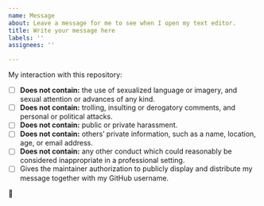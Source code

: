 ```yaml
---
name: Message
about: Leave a message for me to see when I open my text editor.
title: Write your message here
labels: ''
assignees: ''

---
```


<!--- Thank you for your interest in writing a message!                                                                                                                 --->
<!--- Please note that only the Issue title will be uploaded, the body will not be considered.                                                      --->
<!--- Your message must only contain letters.                                                                                                                                --->

<!--- Please carefully read through and accept the following:                                                                                                       --->

My interaction with this repository:

* [ ] **Does not contain:** the use of sexualized language or imagery, and sexual attention or advances of any kind.
* [ ] **Does not contain:** trolling, insulting or derogatory comments, and personal or political attacks.
* [ ] **Does not contain:** public or private harassment.
* [ ] **Does not contain:** others’ private information, such as a name, location, age, or email address.
* [ ] **Does not contain:** any other conduct which could reasonably be considered inappropriate in a professional setting.
* [ ] Gives the maintainer authorization to publicly display and distribute my message together with my GitHub username.

🙌

<!--- To accept an item in a checklist re-write the checkmark as follows:                                                                                      --->
<!--- * [ ] Unaccepted item in checklist                                                                                                                                           --->
<!--- * [x] Accepted item in checklist                                                                                                                                              --->

<!--- Thank you for your contribution!                                                                                                                                           --->
